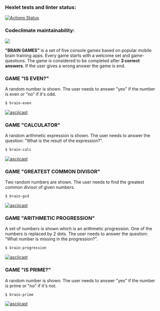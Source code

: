 ### Hexlet tests and linter status:
[![Actions Status](https://github.com/tatapestova/python-project-49/workflows/hexlet-check/badge.svg)](https://github.com/tatapestova/python-project-49/actions)

### Codeclimate maintainability:
<a href="https://codeclimate.com/github/tatapestova/python-project-49/maintainability"><img src="https://api.codeclimate.com/v1/badges/832bd8344ecad800d99c/maintainability" /></a>

**"BRAIN GAMES"** is a set of five console games based on popular mobile brain training apps. Every game starts with a welcome set and game-questions. The game is considered to be completed after **3 correct answers**. If the user gives a wrong answer the game is end. 

### GAME "IS EVEN?"

A random number is shown. The user needs to answer "yes" if the number is even or "no" if it's odd. 

```bash
$ brain-even
```

[![asciicast](https://asciinema.org/a/y616PGN4pRKfnqF0ZTQNjxF7D.svg)](https://asciinema.org/a/y616PGN4pRKfnqF0ZTQNjxF7D)

### GAME "CALCULATOR"

A random arithmetic expression is shown. The user needs to answer the question: "What is the result of the expression?".

```bash
$ brain-calc
```

[![asciicast](https://asciinema.org/a/xXp3tJDBgyI7dxKdimj2Iqbac.svg)](https://asciinema.org/a/xXp3tJDBgyI7dxKdimj2Iqbac)

### GAME "GREATEST COMMON DIVISOR"

Two random numbers are shown. The user needs to find the greatest common divisor of given numbers.

```bash
$ brain-gcd
```

[![asciicast](https://asciinema.org/a/qWjmBlkEwVs5hgYRs6tGPp5ec.svg)](https://asciinema.org/a/qWjmBlkEwVs5hgYRs6tGPp5ec)

### GAME "ARITHMETIC PROGRESSION"

A set of numbers is shown which is an arithmetic progression. One of the numbers is replaced by 2 dots. The user needs to answer the question: "What number is missing in the progression?".

```bash
$ brain-progression
```

[![asciicast](https://asciinema.org/a/5aVmWF7SVOjj6ZeeAFR7415EZ.svg)](https://asciinema.org/a/5aVmWF7SVOjj6ZeeAFR7415EZ)

### GAME "IS PRIME?"

A random number is shown. The user needs to answer "yes" if the number is prime or "no" if it's not. 

```bash
$ brain-prime
```

[![asciicast](https://asciinema.org/a/dxAPtQutzcdl4NVtGy5MInCC9.svg)](https://asciinema.org/a/dxAPtQutzcdl4NVtGy5MInCC9)